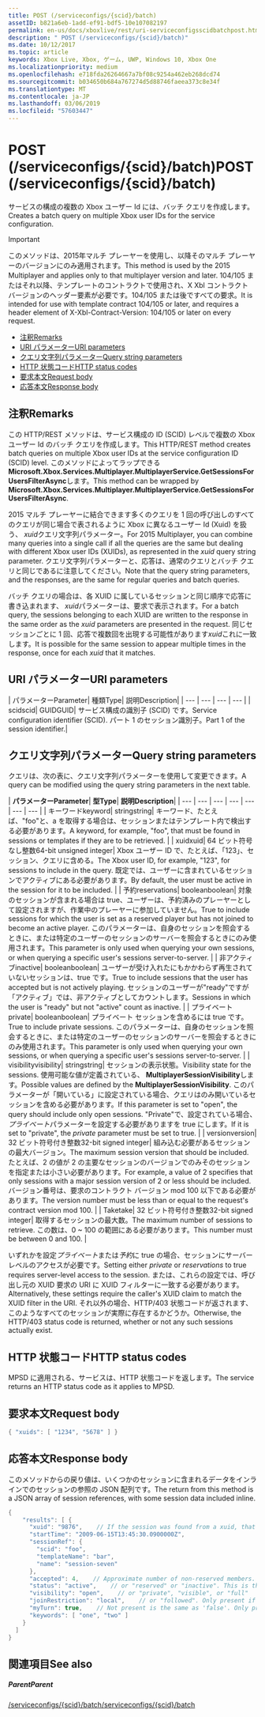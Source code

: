 ```yaml
---
title: POST (/serviceconfigs/{scid}/batch)
assetID: b821a6eb-1add-ef91-bdf5-10e107082197
permalink: en-us/docs/xboxlive/rest/uri-serviceconfigsscidbatchpost.html
description: " POST (/serviceconfigs/{scid}/batch)"
ms.date: 10/12/2017
ms.topic: article
keywords: Xbox Live, Xbox, ゲーム, UWP, Windows 10, Xbox One
ms.localizationpriority: medium
ms.openlocfilehash: e718fda26264667a7bf08c9254a462eb268dcd74
ms.sourcegitcommit: b034650b684a767274d5d88746faeea373c8e34f
ms.translationtype: MT
ms.contentlocale: ja-JP
ms.lasthandoff: 03/06/2019
ms.locfileid: "57603447"
---
```

# <a name="post-serviceconfigsscidbatch"></a><span data-ttu-id="8c63f-104">POST (/serviceconfigs/{scid}/batch)</span><span class="sxs-lookup"><span data-stu-id="8c63f-104">POST (/serviceconfigs/{scid}/batch)</span></span>
<span data-ttu-id="8c63f-105">サービスの構成の複数の Xbox ユーザー Id には、バッチ クエリを作成します。</span><span class="sxs-lookup"><span data-stu-id="8c63f-105">Creates a batch query on multiple Xbox user IDs for the service configuration.</span></span>

> [!IMPORTANT]
> <span data-ttu-id="8c63f-106">このメソッドは、2015年マルチ プレーヤーを使用し、以降そのマルチ プレーヤーのバージョンにのみ適用されます。</span><span class="sxs-lookup"><span data-stu-id="8c63f-106">This method is used by the 2015 Multiplayer and applies only to that multiplayer version and later.</span></span> <span data-ttu-id="8c63f-107">104/105 またはそれ以降、テンプレートのコントラクトで使用され、X Xbl コントラクト バージョンのヘッダー要素が必要です。104/105 または後ですべての要求。</span><span class="sxs-lookup"><span data-stu-id="8c63f-107">It is intended for use with template contract 104/105 or later, and requires a header element of X-Xbl-Contract-Version: 104/105 or later on every request.</span></span>

  * [<span data-ttu-id="8c63f-108">注釈</span><span class="sxs-lookup"><span data-stu-id="8c63f-108">Remarks</span></span>](#ID4ET)
  * [<span data-ttu-id="8c63f-109">URI パラメーター</span><span class="sxs-lookup"><span data-stu-id="8c63f-109">URI parameters</span></span>](#ID4ELB)
  * [<span data-ttu-id="8c63f-110">クエリ文字列パラメーター</span><span class="sxs-lookup"><span data-stu-id="8c63f-110">Query string parameters</span></span>](#ID4EVB)
  * [<span data-ttu-id="8c63f-111">HTTP 状態コード</span><span class="sxs-lookup"><span data-stu-id="8c63f-111">HTTP status codes</span></span>](#ID4EGF)
  * [<span data-ttu-id="8c63f-112">要求本文</span><span class="sxs-lookup"><span data-stu-id="8c63f-112">Request body</span></span>](#ID4ENF)
  * [<span data-ttu-id="8c63f-113">応答本文</span><span class="sxs-lookup"><span data-stu-id="8c63f-113">Response body</span></span>](#ID4EWF)

<a id="ID4ET"></a>


## <a name="remarks"></a><span data-ttu-id="8c63f-114">注釈</span><span class="sxs-lookup"><span data-stu-id="8c63f-114">Remarks</span></span>

<span data-ttu-id="8c63f-115">この HTTP/REST メソッドは、サービス構成の ID (SCID) レベルで複数の Xbox ユーザー Id のバッチ クエリを作成します。</span><span class="sxs-lookup"><span data-stu-id="8c63f-115">This HTTP/REST method creates batch queries on multiple Xbox user IDs at the service configuration ID (SCID) level.</span></span> <span data-ttu-id="8c63f-116">このメソッドによってラップできる**Microsoft.Xbox.Services.Multiplayer.MultiplayerService.GetSessionsForUsersFilterAsync**します。</span><span class="sxs-lookup"><span data-stu-id="8c63f-116">This method can be wrapped by **Microsoft.Xbox.Services.Multiplayer.MultiplayerService.GetSessionsForUsersFilterAsync**.</span></span>

<span data-ttu-id="8c63f-117">2015 マルチ プレーヤーに結合できます多くのクエリを 1 回の呼び出しのすべてのクエリが同じ場合で表されるように Xbox に異なるユーザー Id (Xuid) を扱う、 *xuid*クエリ文字列パラメーター。</span><span class="sxs-lookup"><span data-stu-id="8c63f-117">For 2015 Multiplayer, you can combine many queries into a single call if all the queries are the same but dealing with different Xbox user IDs (XUIDs), as represented in the *xuid* query string parameter.</span></span> <span data-ttu-id="8c63f-118">クエリ文字列パラメーターと、応答は、通常のクエリとバッチ クエリと同じであるに注意してください。</span><span class="sxs-lookup"><span data-stu-id="8c63f-118">Note that the query string parameters, and the responses, are the same for regular queries and batch queries.</span></span>

<span data-ttu-id="8c63f-119">バッチ クエリの場合は、各 XUID に属しているセッションと同じ順序で応答に書き込まれます、 *xuid*パラメーターは、要求で表示されます。</span><span class="sxs-lookup"><span data-stu-id="8c63f-119">For a batch query, the sessions belonging to each XUID are written to the response in the same order as the *xuid* parameters are presented in the request.</span></span> <span data-ttu-id="8c63f-120">同じセッションごとに 1 回、応答で複数回を出現する可能性があります*xuid*これに一致します。</span><span class="sxs-lookup"><span data-stu-id="8c63f-120">It is possible for the same session to appear multiple times in the response, once for each *xuid* that it matches.</span></span>

<a id="ID4ELB"></a>


## <a name="uri-parameters"></a><span data-ttu-id="8c63f-121">URI パラメーター</span><span class="sxs-lookup"><span data-stu-id="8c63f-121">URI parameters</span></span>

| <span data-ttu-id="8c63f-122">パラメーター</span><span class="sxs-lookup"><span data-stu-id="8c63f-122">Parameter</span></span>| <span data-ttu-id="8c63f-123">種類</span><span class="sxs-lookup"><span data-stu-id="8c63f-123">Type</span></span>| <span data-ttu-id="8c63f-124">説明</span><span class="sxs-lookup"><span data-stu-id="8c63f-124">Description</span></span>|
| --- | --- | --- | --- |
| <span data-ttu-id="8c63f-125">scid</span><span class="sxs-lookup"><span data-stu-id="8c63f-125">scid</span></span>| <span data-ttu-id="8c63f-126">GUID</span><span class="sxs-lookup"><span data-stu-id="8c63f-126">GUID</span></span>| <span data-ttu-id="8c63f-127">サービス構成の識別子 (SCID) です。</span><span class="sxs-lookup"><span data-stu-id="8c63f-127">Service configuration identifier (SCID).</span></span> <span data-ttu-id="8c63f-128">パート 1 のセッション識別子。</span><span class="sxs-lookup"><span data-stu-id="8c63f-128">Part 1 of the session identifier.</span></span>|

<a id="ID4EVB"></a>


## <a name="query-string-parameters"></a><span data-ttu-id="8c63f-129">クエリ文字列パラメーター</span><span class="sxs-lookup"><span data-stu-id="8c63f-129">Query string parameters</span></span>

<span data-ttu-id="8c63f-130">クエリは、次の表に、クエリ文字列パラメーターを使用して変更できます。</span><span class="sxs-lookup"><span data-stu-id="8c63f-130">A query can be modified using the query string parameters in the next table.</span></span>

| <span data-ttu-id="8c63f-131"><b>パラメーター</b></span><span class="sxs-lookup"><span data-stu-id="8c63f-131"><b>Parameter</b></span></span>| <span data-ttu-id="8c63f-132"><b>型</b></span><span class="sxs-lookup"><span data-stu-id="8c63f-132"><b>Type</b></span></span>| <span data-ttu-id="8c63f-133"><b>説明</b></span><span class="sxs-lookup"><span data-stu-id="8c63f-133"><b>Description</b></span></span>|
| --- | --- | --- | --- | --- | --- | --- |
| <span data-ttu-id="8c63f-134">キーワード</span><span class="sxs-lookup"><span data-stu-id="8c63f-134">keyword</span></span>| <span data-ttu-id="8c63f-135">string</span><span class="sxs-lookup"><span data-stu-id="8c63f-135">string</span></span>| <span data-ttu-id="8c63f-136">キーワード、たとえば、"foo"と、a を取得する場合は、セッションまたはテンプレート内で検出する必要があります。</span><span class="sxs-lookup"><span data-stu-id="8c63f-136">A keyword, for example, "foo", that must be found in sessions or templates if they are to be retrieved.</span></span> |
| <span data-ttu-id="8c63f-137">xuid</span><span class="sxs-lookup"><span data-stu-id="8c63f-137">xuid</span></span>| <span data-ttu-id="8c63f-138">64 ビット符号なし整数</span><span class="sxs-lookup"><span data-stu-id="8c63f-138">64-bit unsigned integer</span></span>| <span data-ttu-id="8c63f-139">Xbox ユーザー ID で、たとえば、「123」、セッション、クエリに含める。</span><span class="sxs-lookup"><span data-stu-id="8c63f-139">The Xbox user ID, for example, "123", for sessions to include in the query.</span></span> <span data-ttu-id="8c63f-140">既定では、ユーザーに含まれているセッションでアクティブにある必要があります。</span><span class="sxs-lookup"><span data-stu-id="8c63f-140">By default, the user must be active in the session for it to be included.</span></span> |
| <span data-ttu-id="8c63f-141">予約</span><span class="sxs-lookup"><span data-stu-id="8c63f-141">reservations</span></span>| <span data-ttu-id="8c63f-142">boolean</span><span class="sxs-lookup"><span data-stu-id="8c63f-142">boolean</span></span>| <span data-ttu-id="8c63f-143">対象のセッションが含まれる場合は true、ユーザーは、予約済みのプレーヤーとして設定されますが、作業中のプレーヤーに参加していません。</span><span class="sxs-lookup"><span data-stu-id="8c63f-143">True to include sessions for which the user is set as a reserved player but has not joined to become an active player.</span></span> <span data-ttu-id="8c63f-144">このパラメーターは、自身のセッションを照会するときに、または特定のユーザーのセッションのサーバーを照会するときにのみ使用されます。</span><span class="sxs-lookup"><span data-stu-id="8c63f-144">This parameter is only used when querying your own sessions, or when querying a specific user's sessions server-to-server.</span></span> |
| <span data-ttu-id="8c63f-145">非アクティブ</span><span class="sxs-lookup"><span data-stu-id="8c63f-145">inactive</span></span>| <span data-ttu-id="8c63f-146">boolean</span><span class="sxs-lookup"><span data-stu-id="8c63f-146">boolean</span></span>| <span data-ttu-id="8c63f-147">ユーザーが受け入れたにもかかわらず再生されていないセッションは、true です。</span><span class="sxs-lookup"><span data-stu-id="8c63f-147">True to include sessions that the user has accepted but is not actively playing.</span></span> <span data-ttu-id="8c63f-148">セッションのユーザーが"ready"ですが「アクティブ」では、非アクティブとしてカウントします。</span><span class="sxs-lookup"><span data-stu-id="8c63f-148">Sessions in which the user is "ready" but not "active" count as inactive.</span></span> |
| <span data-ttu-id="8c63f-149">プライベート</span><span class="sxs-lookup"><span data-stu-id="8c63f-149">private</span></span>| <span data-ttu-id="8c63f-150">boolean</span><span class="sxs-lookup"><span data-stu-id="8c63f-150">boolean</span></span>| <span data-ttu-id="8c63f-151">プライベート セッションを含めるには true です。</span><span class="sxs-lookup"><span data-stu-id="8c63f-151">True to include private sessions.</span></span> <span data-ttu-id="8c63f-152">このパラメーターは、自身のセッションを照会するときに、または特定のユーザーのセッションのサーバーを照会するときにのみ使用されます。</span><span class="sxs-lookup"><span data-stu-id="8c63f-152">This parameter is only used when querying your own sessions, or when querying a specific user's sessions server-to-server.</span></span> |
| <span data-ttu-id="8c63f-153">visibility</span><span class="sxs-lookup"><span data-stu-id="8c63f-153">visibility</span></span>| <span data-ttu-id="8c63f-154">string</span><span class="sxs-lookup"><span data-stu-id="8c63f-154">string</span></span>| <span data-ttu-id="8c63f-155">セッションの表示状態。</span><span class="sxs-lookup"><span data-stu-id="8c63f-155">Visibility state for the sessions.</span></span> <span data-ttu-id="8c63f-156">使用可能な値が定義されている、 <b>MultiplayerSessionVisibility</b>します。</span><span class="sxs-lookup"><span data-stu-id="8c63f-156">Possible values are defined by the <b>MultiplayerSessionVisibility</b>.</span></span> <span data-ttu-id="8c63f-157">このパラメーターが「開いている」に設定されている場合、クエリはのみ開いているセッションを含める必要があります。</span><span class="sxs-lookup"><span data-stu-id="8c63f-157">If this parameter is set to "open", the query should include only open sessions.</span></span> <span data-ttu-id="8c63f-158">"Private"で、設定されている場合、<i>プライベート</i>パラメーターを設定する必要がありますを true にします。</span><span class="sxs-lookup"><span data-stu-id="8c63f-158">If it is set to "private", the <i>private</i> parameter must be set to true.</span></span> |
| <span data-ttu-id="8c63f-159">version</span><span class="sxs-lookup"><span data-stu-id="8c63f-159">version</span></span>| <span data-ttu-id="8c63f-160">32 ビット符号付き整数</span><span class="sxs-lookup"><span data-stu-id="8c63f-160">32-bit signed integer</span></span>| <span data-ttu-id="8c63f-161">組み込む必要があるセッションの最大バージョン。</span><span class="sxs-lookup"><span data-stu-id="8c63f-161">The maximum session version that should be included.</span></span> <span data-ttu-id="8c63f-162">たとえば、2 の値が 2 の主要なセッションのバージョンでのみそのセッションを指定または小さい必要があります。</span><span class="sxs-lookup"><span data-stu-id="8c63f-162">For example, a value of 2 specifies that only sessions with a major session version of 2 or less should be included.</span></span> <span data-ttu-id="8c63f-163">バージョン番号は、要求のコントラクト バージョン mod 100 以下である必要があります。</span><span class="sxs-lookup"><span data-stu-id="8c63f-163">The version number must be less than or equal to the request's contract version mod 100.</span></span> |
| <span data-ttu-id="8c63f-164">Take</span><span class="sxs-lookup"><span data-stu-id="8c63f-164">take</span></span>| <span data-ttu-id="8c63f-165">32 ビット符号付き整数</span><span class="sxs-lookup"><span data-stu-id="8c63f-165">32-bit signed integer</span></span>| <span data-ttu-id="8c63f-166">取得するセッションの最大数。</span><span class="sxs-lookup"><span data-stu-id="8c63f-166">The maximum number of sessions to retrieve.</span></span> <span data-ttu-id="8c63f-167">この数は、0 ~ 100 の範囲にある必要があります。</span><span class="sxs-lookup"><span data-stu-id="8c63f-167">This number must be between 0 and 100.</span></span> |


<span data-ttu-id="8c63f-168">いずれかを設定*プライベート*または*予約*に true の場合、セッションにサーバー レベルのアクセスが必要です。</span><span class="sxs-lookup"><span data-stu-id="8c63f-168">Setting either *private* or *reservations* to true requires server-level access to the session.</span></span> <span data-ttu-id="8c63f-169">または、これらの設定では、呼び出し元の XUID 要求の URI に XUID フィルターに一致する必要があります。</span><span class="sxs-lookup"><span data-stu-id="8c63f-169">Alternatively, these settings require the caller's XUID claim to match the XUID filter in the URI.</span></span> <span data-ttu-id="8c63f-170">それ以外の場合、HTTP/403 状態コードが返されます、このようなすべてのセッションが実際に存在するかどうか。</span><span class="sxs-lookup"><span data-stu-id="8c63f-170">Otherwise, the HTTP/403 status code is returned, whether or not any such sessions actually exist.</span></span>

<a id="ID4EGF"></a>


## <a name="http-status-codes"></a><span data-ttu-id="8c63f-171">HTTP 状態コード</span><span class="sxs-lookup"><span data-stu-id="8c63f-171">HTTP status codes</span></span>
<span data-ttu-id="8c63f-172">MPSD に適用される、サービスは、HTTP 状態コードを返します。</span><span class="sxs-lookup"><span data-stu-id="8c63f-172">The service returns an HTTP status code as it applies to MPSD.</span></span>  
<a id="ID4ENF"></a>


## <a name="request-body"></a><span data-ttu-id="8c63f-173">要求本文</span><span class="sxs-lookup"><span data-stu-id="8c63f-173">Request body</span></span>


```cpp
{ "xuids": [ "1234", "5678" ] }

```


<a id="ID4EWF"></a>


## <a name="response-body"></a><span data-ttu-id="8c63f-174">応答本文</span><span class="sxs-lookup"><span data-stu-id="8c63f-174">Response body</span></span>

<span data-ttu-id="8c63f-175">このメソッドからの戻り値は、いくつかのセッションに含まれるデータをインラインでのセッションの参照の JSON 配列です。</span><span class="sxs-lookup"><span data-stu-id="8c63f-175">The return from this method is a JSON array of session references, with some session data included inline.</span></span>


```cpp
{
    "results": [ {
      "xuid": "9876",    // If the session was found from a xuid, that xuid.
      "startTime": "2009-06-15T13:45:30.0900000Z",
      "sessionRef": {
        "scid": "foo",
        "templateName": "bar",
        "name": "session-seven"
      },
      "accepted": 4,    // Approximate number of non-reserved members.
      "status": "active",    // or "reserved" or "inactive". This is the state of the user in the session, not the session itself. Only present if the session was found using a xuid.
      "visibility": "open",    // or "private", "visible", or "full"
      "joinRestriction": "local",    // or "followed". Only present if 'visibility' is "open" or "full" and the session has a join restriction.
      "myTurn": true,    // Not present is the same as 'false'. Only present if the session was found using a xuid.
      "keywords": [ "one", "two" ]
    }
  ]
}

```


<a id="ID4EDG"></a>


## <a name="see-also"></a><span data-ttu-id="8c63f-176">関連項目</span><span class="sxs-lookup"><span data-stu-id="8c63f-176">See also</span></span>

<a id="ID4EFG"></a>


##### <a name="parent"></a><span data-ttu-id="8c63f-177">Parent</span><span class="sxs-lookup"><span data-stu-id="8c63f-177">Parent</span></span>

[<span data-ttu-id="8c63f-178">/serviceconfigs/{scid}/batch</span><span class="sxs-lookup"><span data-stu-id="8c63f-178">/serviceconfigs/{scid}/batch</span></span>](uri-serviceconfigsscidbatch.md)
